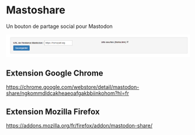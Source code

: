 # Mastoshare
Un bouton de partage social pour Mastodon

![Image of Mastodon Share Options Panel](githubpic01.png)

## Extension Google Chrome
https://chrome.google.com/webstore/detail/mastodon-share/ngkommdldcakheaeoafgakbbiinkohom?hl=fr

## Extension Mozilla Firefox
https://addons.mozilla.org/fr/firefox/addon/mastodon-share/
